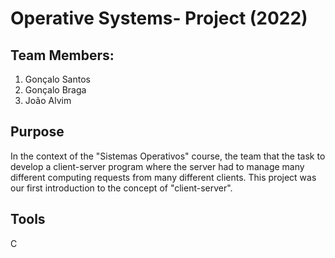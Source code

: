 # Operative Systems- Project (2022)

## Team Members:

1. Gonçalo Santos
2. Gonçalo Braga
3. João Alvim

## Purpose
In the context of the "Sistemas Operativos" course, the team that the task to develop a client-server program where the server had to manage many different computing requests from many different clients. 
This project was our first introduction to the concept of "client-server".

## Tools
C
